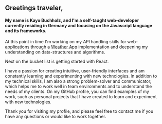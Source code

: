 Greetings traveler,
-------

#### My name is Kayo Buchholz, and I'm a self-taught web-developer currently residing in Germany and focusing on the Javascript language and its frameworks. 


At this point in time I'm working on my API handling skills for web-applications through a [Weather App](https://kayo-b.github.io/weather.app/) implementation and deepening my understanding on data-structures and algorithms. 

Next on the bucket list is getting started with React.

I have a passion for creating intuitive, user-friendly interfaces and am constantly learning and experimenting with new technologies. In addition to my technical skills, I am also a strong problem-solver and communicator, which helps me to work well in team environments and to understand the needs of my clients.
On my GitHub profile, you can find examples of my work, such as personal projects that I have created to learn and experiment with new technologies. 

Thank you for visiting my profile, and please feel free to contact me if you have any questions or would like to work together.

